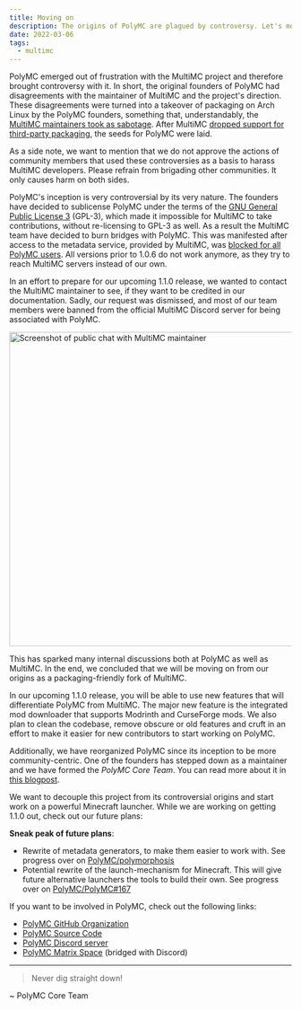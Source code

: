```yaml
---
title: Moving on
description: The origins of PolyMC are plagued by controversy. Let's move on from this.
date: 2022-03-06
tags:
  - multimc
---
```


PolyMC emerged out of frustration with the MultiMC project and therefore brought controversy with it.
In short, the original founders of PolyMC had disagreements with the maintainer of MultiMC and the project's direction.
These disagreements were turned into a takeover of packaging on Arch Linux by the PolyMC founders, something that, understandably, the [MultiMC maintainers took as sabotage][gh-poly-meta-sabotage].
After MultiMC [dropped support for third-party packaging][mmc-drops-aur], the seeds for PolyMC were laid.

As a side note, we want to mention that we do not approve the actions of community members that used these controversies as a basis to harass MultiMC developers.
Please refrain from brigading other communities.
It only causes harm on both sides.

PolyMC's inception is very controversial by its very nature.
The founders have decided to sublicense PolyMC under the terms of the [GNU General Public License 3][gpl3] (GPL-3), which made it impossible for MultiMC to take contributions, without re-licensing to GPL-3 as well.
As a result the MultiMC team have decided to burn bridges with PolyMC.
This was manifested after access to the metadata service, provided by MultiMC, was [blocked for all PolyMC users][gh-poly-meta].
All versions prior to 1.0.6 do not work anymore, as they try to reach MultiMC servers instead of our own.

In an effort to prepare for our upcoming 1.1.0 release, we wanted to contact the MultiMC maintainer to see, if they want to be credited in our documentation.
Sadly, our request was dismissed, and most of our team members were banned from the official MultiMC Discord server for being associated with PolyMC.

<img alt="Screenshot of public chat with MultiMC maintainer" src="/img/news/moving-on/discord.png" style="width: 40em">

This has sparked many internal discussions both at PolyMC as well as MultiMC.
In the end, we concluded that we will be moving on from our origins as a packaging-friendly fork of MultiMC.

In our upcoming 1.1.0 release, you will be able to use new features that will differentiate PolyMC from MultiMC.
The major new feature is the integrated mod downloader that supports Modrinth and CurseForge mods.
We also plan to clean the codebase, remove obscure or old features and cruft in an effort to make it easier for new contributors to start working on PolyMC.

Additionally, we have reorganized PolyMC since its inception to be more community-centric.
One of the founders has stepped down as a maintainer and we have formed the *PolyMC Core Team*.
You can read more about it in [this blogpost](../new-maintainers/).

We want to decouple this project from its controversial origins and start work on a powerful Minecraft launcher.
While we are working on getting 1.1.0 out, check out our future plans:

**Sneak peak of future plans**:
 - Rewrite of metadata generators, to make them easier to work with. See progress over on [PolyMC/polymorphosis][gh-polymorphosis]
 - Potential rewrite of the launch-mechanism for Minecraft. This will give future alternative launchers the tools to build their own. See progress over on [PolyMC/PolyMC#167][rfc-0001]

If you want to be involved in PolyMC, check out the following links:

- [PolyMC GitHub Organization][gh-org]
- [PolyMC Source Code][gh-poly]
- [PolyMC Discord server][discord]
- [PolyMC Matrix Space][matrix-space] (bridged with Discord)

---

> Never dig straight down!

~ PolyMC Core Team

[discord]: https://discord.com/invite/xq7fxrgtMP
[gh-org]: https://github.com/PolyMC
[gh-poly]: https://github.com/PolyMC/PolyMC
[gh-poly-meta]: https://github.com/PolyMC/PolyMC/issues/75
[gh-poly-meta-sabotage]: https://github.com/PolyMC/PolyMC/issues/75#issuecomment-1023571223
[gh-polymorphosis]: https://github.com/PolyMC/polymorphosis
[gpl3]: https://en.wikipedia.org/wiki/GNU_General_Public_License
[matrix-space]: https://matrix.to/#/#polymc:matrix.org
[mmc-drops-aur]: https://www.reddit.com/r/linux_gaming/comments/riitbs/multimc_is_dropping_all_support_for_aur_packages/
[rfc-0001]: https://github.com/PolyMC/PolyMC/issues/167

